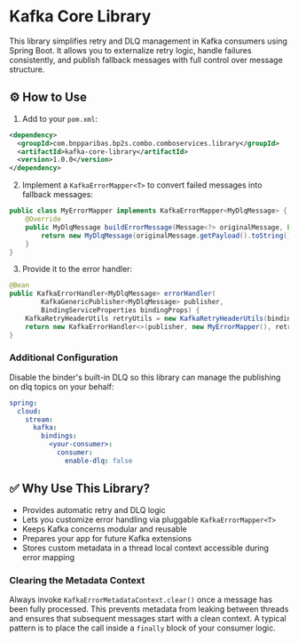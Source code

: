 
# Kafka Core Library

This library simplifies retry and DLQ management in Kafka consumers using Spring Boot. It allows you to externalize retry logic, handle failures consistently, and publish fallback messages with full control over message structure.

## ⚙️ How to Use

1. Add to your `pom.xml`:
```xml
<dependency>
  <groupId>com.bnpparibas.bp2s.combo.comboservices.library</groupId>
  <artifactId>kafka-core-library</artifactId>
  <version>1.0.0</version>
</dependency>
```
2. Implement a `KafkaErrorMapper<T>` to convert failed messages into fallback messages:
```java
public class MyErrorMapper implements KafkaErrorMapper<MyDlqMessage> {
    @Override
    public MyDlqMessage buildErrorMessage(Message<?> originalMessage, Exception exception) {
        return new MyDlqMessage(originalMessage.getPayload().toString(), exception.getMessage());
    }
}
```

3. Provide it to the error handler:
```java
@Bean
public KafkaErrorHandler<MyDlqMessage> errorHandler(
        KafkaGenericPublisher<MyDlqMessage> publisher,
        BindingServiceProperties bindingProps) {
    KafkaRetryHeaderUtils retryUtils = new KafkaRetryHeaderUtils(bindingProps);
    return new KafkaErrorHandler<>(publisher, new MyErrorMapper(), retryUtils);
}
```

### Additional Configuration

Disable the binder's built-in DLQ so this library can manage the publishing on dlq topics on your behalf:

```yaml
spring:
  cloud:
    stream:
      kafka:
        bindings:
          <your-consumer>:
            consumer:
              enable-dlq: false
```

## ✅ Why Use This Library?

- Provides automatic retry and DLQ logic
- Lets you customize error handling via pluggable `KafkaErrorMapper<T>`
- Keeps Kafka concerns modular and reusable
- Prepares your app for future Kafka extensions
- Stores custom metadata in a thread local context accessible during error mapping

### Clearing the Metadata Context

Always invoke `KafkaErrorMetadataContext.clear()` once a message has been fully
processed. This prevents metadata from leaking between threads and ensures that
subsequent messages start with a clean context. A typical pattern is to place
the call inside a `finally` block of your consumer logic.

